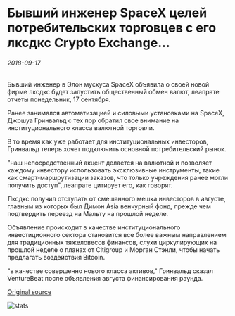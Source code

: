 # Бывший инженер SpaceX целей потребительских торговцев с его лксдкс Crypto Exchange...

###### 2018-09-17

Бывший инженер в Элон мускуса SpaceX объявила о своей новой фирме лксдкс будет запустить общественный обмен валют, леапрате отчеты понедельник, 17 сентября.

Ранее занимался автоматизацией и силовыми установками на SpaceX, Джошуа Гринвальд с тех пор обратил свое внимание на институционального класса валютной торговли.

В то время как уже работает для институциональных инвесторов, Гринвальд теперь хочет подключить основной потребительский рынок.

"наш непосредственный акцент делается на валютной и позволяет каждому инвестору использовать эксклюзивные инструменты, такие как смарт-маршрутизации заказов, что только учреждения ранее могли получить доступ", леапрате цитирует его, как говорят.

Лксдкс получил отступать от смешанного мешка инвесторов в августе, главным из которых был Димон Asia венчурный фонд, прежде чем подтвердить переезд на Мальту на прошлой неделе.

Объявление происходит в качестве институционального инвестиционного сектора становится все более важным направлением для традиционных тяжеловесов финансов, слухи циркулирующих на прошлой неделе о планах от Citigroup и Морган Стэнли, чтобы начать предлагать воздействия Bitcoin.

"в качестве совершенно нового класса активов," Гринвальд сказал VentureBeat после объявления августа финансирования раунда.

[Original source](https://cointelegraph.com/news/former-spacex-engineer-targets-consumer-traders-with-his-lxdx-crypto-exchange)

![stats](https://c.statcounter.com/11760860/0/a89fa40b/1/ "stats")